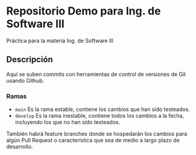 # Repositorio Demo para Ing. de Software III
Práctica para la materia Ing. de Software III

## Descripción
Aquí se suben commits con herramientas de control de versiones de Git usando Github.

### Ramas
- `main` Es la rama estable, contiene los cambios que han sido testeados.
- `develop` Es la rama inestable, contiene todos los cambios a la fecha, incluyendo los que no han sido testeados.

También habrá feature branches donde se hospedarán los cambios para algún Pull Request o característica que sea de medio a largo plazo de desarrollo.